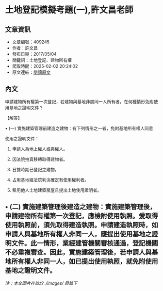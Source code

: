 # 土地登記模擬考題(一),許文昌老師

## 文章資訊
- 文章編號：409245
- 作者：許文昌
- 發布日期：2017/05/04
- 關鍵詞：土地登記、建物所有權
- 爬取時間：2025-02-02 20:24:02
- 原文連結：[閱讀原文](https://real-estate.get.com.tw/Columns/detail.aspx?no=409245)

## 內文
申請建物所有權第一次登記，若建物與基地非屬同一人所有者，在何種情形免附使用基地之證明文件？

【解答】

• (一) 實施建築管理前建造之建物：有下列情形之一者，免附基地所有權人同意

使用之證明文件：

1. 申請人為地上權人或典權人。

2. 因法院拍賣移轉取得建物者。

3. 日據時期已登記之建物。

4. 占用基地經法院判決確定有使用權利者。

5. 租用他人土地建築房屋且提出土地使用證明者。

• (二) 實施建築管理後建造之建物：實施建築管理後，申請建物所有權第一次登記，應檢附使用執照。爰取得使用執照前，須先取得建造執照。申請建造執照時，如申請人與基地所有權人非同一人，應提出使用基地之證明文件。此一情形，業經建管機關審核通過，登記機關不必重複審查。因此，實施建築管理後，若申請人與基地所有權人非同一人，如已提出使用執照，就免附使用基地之證明文件。
---
*注：本文圖片存放於 ./images/ 目錄下*

